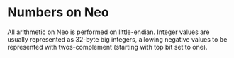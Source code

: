 # Numbers on Neo

All arithmetic on Neo is performed on little-endian.
Integer values are usually represented as 32-byte big integers, allowing negative values to be represented with twos-complement (starting with top bit set to one).
